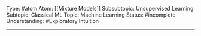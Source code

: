 Type: #atom 
Atom: [[Mixture Models]]
Subsubtopic: Unsupervised Learning
Subtopic: Classical ML
Topic: Machine Learning
Status: #incomplete 
Understanding: #Exploratory Intuition

----

